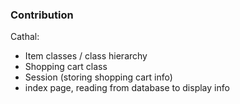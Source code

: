 <h3>Contribution</h3>

Cathal:
- Item classes / class hierarchy
- Shopping cart class
- Session (storing shopping cart info)
- index page, reading from database to display info
